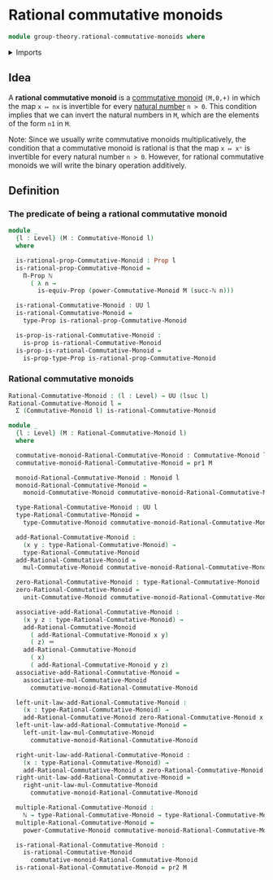 # Rational commutative monoids

```agda
module group-theory.rational-commutative-monoids where
```

<details><summary>Imports</summary>

```agda
open import elementary-number-theory.natural-numbers

open import foundation.dependent-pair-types
open import foundation.dependent-products-propositions
open import foundation.equivalences
open import foundation.identity-types
open import foundation.propositions
open import foundation.universe-levels

open import group-theory.commutative-monoids
open import group-theory.monoids
open import group-theory.powers-of-elements-commutative-monoids
```

</details>

## Idea

A **rational commutative monoid** is a
[commutative monoid](group-theory.commutative-monoids.md) `(M,0,+)` in which the
map `x ↦ nx` is invertible for every
[natural number](elementary-number-theory.natural-numbers.md) `n > 0`. This
condition implies that we can invert the natural numbers in `M`, which are the
elements of the form `n1` in `M`.

Note: Since we usually write commutative monoids multiplicatively, the condition
that a commutative monoid is rational is that the map `x ↦ xⁿ` is invertible for
every natural number `n > 0`. However, for rational commutative monoids we will
write the binary operation additively.

## Definition

### The predicate of being a rational commutative monoid

```agda
module _
  {l : Level} (M : Commutative-Monoid l)
  where

  is-rational-prop-Commutative-Monoid : Prop l
  is-rational-prop-Commutative-Monoid =
    Π-Prop ℕ
      ( λ n →
        is-equiv-Prop (power-Commutative-Monoid M (succ-ℕ n)))

  is-rational-Commutative-Monoid : UU l
  is-rational-Commutative-Monoid =
    type-Prop is-rational-prop-Commutative-Monoid

  is-prop-is-rational-Commutative-Monoid :
    is-prop is-rational-Commutative-Monoid
  is-prop-is-rational-Commutative-Monoid =
    is-prop-type-Prop is-rational-prop-Commutative-Monoid
```

### Rational commutative monoids

```agda
Rational-Commutative-Monoid : (l : Level) → UU (lsuc l)
Rational-Commutative-Monoid l =
  Σ (Commutative-Monoid l) is-rational-Commutative-Monoid

module _
  {l : Level} (M : Rational-Commutative-Monoid l)
  where

  commutative-monoid-Rational-Commutative-Monoid : Commutative-Monoid l
  commutative-monoid-Rational-Commutative-Monoid = pr1 M

  monoid-Rational-Commutative-Monoid : Monoid l
  monoid-Rational-Commutative-Monoid =
    monoid-Commutative-Monoid commutative-monoid-Rational-Commutative-Monoid

  type-Rational-Commutative-Monoid : UU l
  type-Rational-Commutative-Monoid =
    type-Commutative-Monoid commutative-monoid-Rational-Commutative-Monoid

  add-Rational-Commutative-Monoid :
    (x y : type-Rational-Commutative-Monoid) →
    type-Rational-Commutative-Monoid
  add-Rational-Commutative-Monoid =
    mul-Commutative-Monoid commutative-monoid-Rational-Commutative-Monoid

  zero-Rational-Commutative-Monoid : type-Rational-Commutative-Monoid
  zero-Rational-Commutative-Monoid =
    unit-Commutative-Monoid commutative-monoid-Rational-Commutative-Monoid

  associative-add-Rational-Commutative-Monoid :
    (x y z : type-Rational-Commutative-Monoid) →
    add-Rational-Commutative-Monoid
      ( add-Rational-Commutative-Monoid x y)
      ( z) ＝
    add-Rational-Commutative-Monoid
      ( x)
      ( add-Rational-Commutative-Monoid y z)
  associative-add-Rational-Commutative-Monoid =
    associative-mul-Commutative-Monoid
      commutative-monoid-Rational-Commutative-Monoid

  left-unit-law-add-Rational-Commutative-Monoid :
    (x : type-Rational-Commutative-Monoid) →
    add-Rational-Commutative-Monoid zero-Rational-Commutative-Monoid x ＝ x
  left-unit-law-add-Rational-Commutative-Monoid =
    left-unit-law-mul-Commutative-Monoid
      commutative-monoid-Rational-Commutative-Monoid

  right-unit-law-add-Rational-Commutative-Monoid :
    (x : type-Rational-Commutative-Monoid) →
    add-Rational-Commutative-Monoid x zero-Rational-Commutative-Monoid ＝ x
  right-unit-law-add-Rational-Commutative-Monoid =
    right-unit-law-mul-Commutative-Monoid
      commutative-monoid-Rational-Commutative-Monoid

  multiple-Rational-Commutative-Monoid :
    ℕ → type-Rational-Commutative-Monoid → type-Rational-Commutative-Monoid
  multiple-Rational-Commutative-Monoid =
    power-Commutative-Monoid commutative-monoid-Rational-Commutative-Monoid

  is-rational-Rational-Commutative-Monoid :
    is-rational-Commutative-Monoid
      commutative-monoid-Rational-Commutative-Monoid
  is-rational-Rational-Commutative-Monoid = pr2 M
```
